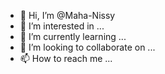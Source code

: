 - 👋 Hi, I’m @Maha-Nissy
- 👀 I’m interested in ...
- 🌱 I’m currently learning ...
- 💞️ I’m looking to collaborate on ...
- 📫 How to reach me ...

<!---
Maha-Nissy/Maha-Nissy is a ✨ special ✨ repository because its `README.md` (this file) appears on your GitHub profile.
You can click the Preview link to take a look at your changes.
--->
